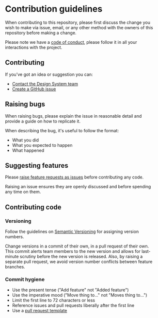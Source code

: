 # Contribution guidelines

When contributing to this repository, please first discuss the change you wish to make via issue, email, or any other method with the owners of this repository before making a change.

Please note we have a [code of conduct](https://github.com/ministryofjustice/mojdt-design-system/blob/master/CODE_OF_CONDUCT.md), please follow it in all your interactions with the project.

## Contributing

If you’ve got an idea or suggestion you can:

* [Contact the Design System team](https://moj-design-system.herokuapp.com/get-in-touch)
* [Create a GitHub issue](https://github.com/ministryofjustice/mojdt-frontend/issues)

## Raising bugs

When raising bugs, please explain the issue in reasonable detail and provide a guide on how to replicate it.

When describing the bug, it's useful to follow the format:

- What you did
- What you expected to happen
- What happened

## Suggesting features

Please [raise feature requests as issues](https://github.com/ministryofjustice/mojdt-design-system/issues) before contributing any code.

Raising an issue ensures they are openly discussed and before spending any time on them.

## Contributing code

### Versioning

Follow the guidelines on [Semantic Versioning](semver.org) for assigning version numbers.

Change versions in a commit of their own, in a pull request of their own. This commit alerts team members to the new version and allows for last-minute scrutiny before the new version is released. Also, by raising a separate pull request, we avoid version number conflicts between feature branches.

### Commit hygiene

- Use the present tense ("Add feature" not "Added feature")
- Use the imperative mood ("Move thing to..." not "Moves thing to...")
- Limit the first line to 72 characters or less
- Reference issues and pull requests liberally after the first line
- Use a [pull request template](https://github.com/ministryofjustice/mojdt-design-system/blob/master/.github/PULL_REQUEST_TEMPLATE)
